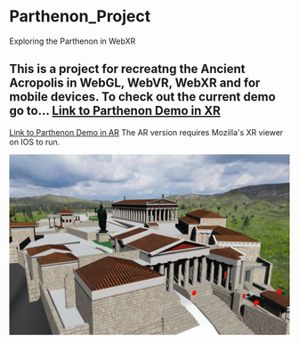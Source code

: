 # Parthenon_Project
Exploring the Parthenon in WebXR

This is a project for recreatng the Ancient Acropolis in WebGL, WebVR, WebXR and for mobile devices.  To check out the current demo go to...
[Link to Parthenon Demo in XR](https://colinfizgig.github.io/Parthenon_Project/)
--
[Link to Parthenon Demo in AR](https://colinfizgig.github.io/Parthenon_Project/indexAR.html)
The AR version requires Mozilla's XR viewer on IOS to run.

![alt text](https://github.com/colinfizgig/Parthenon_Project/blob/master/Preview%20Image.JPG)
